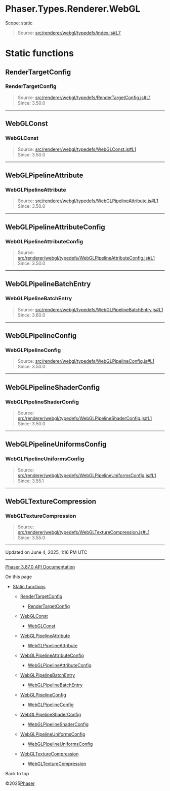 # Phaser.Types.Renderer.WebGL

Scope:
static

> Source: [src/renderer/webgl/typedefs/index.js#L7](https://github.com/phaserjs/phaser/blob/v3.87.0/src/renderer/webgl/typedefs/index.js#L7)

# Static functions

## RenderTargetConfig

### RenderTargetConfig

> Source: [src/renderer/webgl/typedefs/RenderTargetConfig.js#L1](https://github.com/phaserjs/phaser/blob/v3.87.0/src/renderer/webgl/typedefs/RenderTargetConfig.js#L1)  
> Since: 3.50.0

---

## WebGLConst

### WebGLConst

> Source: [src/renderer/webgl/typedefs/WebGLConst.js#L1](https://github.com/phaserjs/phaser/blob/v3.87.0/src/renderer/webgl/typedefs/WebGLConst.js#L1)  
> Since: 3.50.0

---

## WebGLPipelineAttribute

### WebGLPipelineAttribute

> Source: [src/renderer/webgl/typedefs/WebGLPipelineAttribute.js#L1](https://github.com/phaserjs/phaser/blob/v3.87.0/src/renderer/webgl/typedefs/WebGLPipelineAttribute.js#L1)  
> Since: 3.50.0

---

## WebGLPipelineAttributeConfig

### WebGLPipelineAttributeConfig

> Source: [src/renderer/webgl/typedefs/WebGLPipelineAttributeConfig.js#L1](https://github.com/phaserjs/phaser/blob/v3.87.0/src/renderer/webgl/typedefs/WebGLPipelineAttributeConfig.js#L1)  
> Since: 3.50.0

---

## WebGLPipelineBatchEntry

### WebGLPipelineBatchEntry

> Source: [src/renderer/webgl/typedefs/WebGLPipelineBatchEntry.js#L1](https://github.com/phaserjs/phaser/blob/v3.87.0/src/renderer/webgl/typedefs/WebGLPipelineBatchEntry.js#L1)  
> Since: 3.60.0

---

## WebGLPipelineConfig

### WebGLPipelineConfig

> Source: [src/renderer/webgl/typedefs/WebGLPipelineConfig.js#L1](https://github.com/phaserjs/phaser/blob/v3.87.0/src/renderer/webgl/typedefs/WebGLPipelineConfig.js#L1)  
> Since: 3.50.0

---

## WebGLPipelineShaderConfig

### WebGLPipelineShaderConfig

> Source: [src/renderer/webgl/typedefs/WebGLPipelineShaderConfig.js#L1](https://github.com/phaserjs/phaser/blob/v3.87.0/src/renderer/webgl/typedefs/WebGLPipelineShaderConfig.js#L1)  
> Since: 3.50.0

---

## WebGLPipelineUniformsConfig

### WebGLPipelineUniformsConfig

> Source: [src/renderer/webgl/typedefs/WebGLPipelineUniformsConfig.js#L1](https://github.com/phaserjs/phaser/blob/v3.87.0/src/renderer/webgl/typedefs/WebGLPipelineUniformsConfig.js#L1)  
> Since: 3.55.1

---

## WebGLTextureCompression

### WebGLTextureCompression

> Source: [src/renderer/webgl/typedefs/WebGLTextureCompression.js#L1](https://github.com/phaserjs/phaser/blob/v3.87.0/src/renderer/webgl/typedefs/WebGLTextureCompression.js#L1)  
> Since: 3.55.0

---

Updated on June 4, 2025, 1:16 PM UTC

---

[Phaser 3.87.0 API Documentation](../../index.md)

On this page

* [Static functions](#static-functions)

  + [RenderTargetConfig](#rendertargetconfig)

    - [RenderTargetConfig](#rendertargetconfig-1)
  + [WebGLConst](#webglconst)

    - [WebGLConst](#webglconst-1)
  + [WebGLPipelineAttribute](#webglpipelineattribute)

    - [WebGLPipelineAttribute](#webglpipelineattribute-1)
  + [WebGLPipelineAttributeConfig](#webglpipelineattributeconfig)

    - [WebGLPipelineAttributeConfig](#webglpipelineattributeconfig-1)
  + [WebGLPipelineBatchEntry](#webglpipelinebatchentry)

    - [WebGLPipelineBatchEntry](#webglpipelinebatchentry-1)
  + [WebGLPipelineConfig](#webglpipelineconfig)

    - [WebGLPipelineConfig](#webglpipelineconfig-1)
  + [WebGLPipelineShaderConfig](#webglpipelineshaderconfig)

    - [WebGLPipelineShaderConfig](#webglpipelineshaderconfig-1)
  + [WebGLPipelineUniformsConfig](#webglpipelineuniformsconfig)

    - [WebGLPipelineUniformsConfig](#webglpipelineuniformsconfig-1)
  + [WebGLTextureCompression](#webgltexturecompression)

    - [WebGLTextureCompression](#webgltexturecompression-1)

Back to top

©2025[Phaser](https://docs.phaser.io)